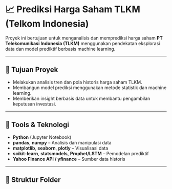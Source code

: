 # 📈 Prediksi Harga Saham TLKM (Telkom Indonesia)

Proyek ini bertujuan untuk menganalisis dan memprediksi harga saham **PT Telekomunikasi Indonesia (TLKM)** menggunakan pendekatan eksplorasi data dan model prediktif berbasis machine learning.

---

## 🎯 Tujuan Proyek

- Melakukan analisis tren dan pola historis harga saham TLKM.
- Membangun model prediksi menggunakan metode statistik dan machine learning.
- Memberikan insight berbasis data untuk membantu pengambilan keputusan investasi.

---

## 🧰 Tools & Teknologi

- **Python** (Jupyter Notebook)
- **pandas**, **numpy** – Analisis dan manipulasi data
- **matplotlib**, **seaborn**, **plotly** – Visualisasi data
- **scikit-learn**, **statsmodels**, **Prophet/LSTM** – Pemodelan prediktif
- **Yahoo Finance API / yfinance** – Sumber data historis

---

## 📁 Struktur Folder

